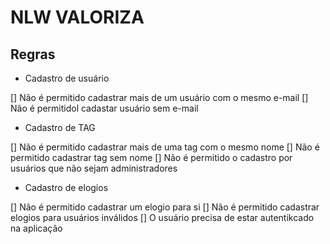 # NLW VALORIZA

## Regras

- Cadastro de usuário

[] Não é permitido cadastrar mais de um usuário com o mesmo e-mail
[] Não é permitidol cadastar usuário sem e-mail

- Cadastro de TAG

[] Não é permitido cadastrar mais de uma tag com o mesmo nome
[] Não é permitido cadastrar tag sem nome
[] Não é permitido o cadastro por usuários que não sejam administradores

- Cadastro de elogios

[] Não é permitido cadastrar um elogio para si
[] Não é permitido cadastrar elogios para usuários inválidos
[] O usuário precisa de estar autentikcado na aplicação